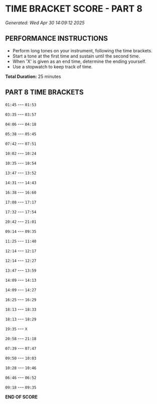 # TIME BRACKET SCORE - PART 8
*Generated: Wed Apr 30 14:09:12 2025*

## PERFORMANCE INSTRUCTIONS
- Perform long tones on your instrument, following the time brackets.
- Start a tone at the first time and sustain until the second time.
- When 'X' is given as an end time, determine the ending yourself.
- Use a stopwatch to keep track of time.

**Total Duration:** 25 minutes

## PART 8 TIME BRACKETS

`01:45` --- `01:53`

`03:35` --- `03:57`

`04:06` --- `04:18`

`05:38` --- `05:45`

`07:42` --- `07:51`

`10:02` --- `10:24`

`10:35` --- `10:54`

`13:47` --- `13:52`

`14:31` --- `14:43`

`16:38` --- `16:60`

`17:08` --- `17:17`

`17:32` --- `17:54`

`20:42` --- `21:01`

`09:14` --- `09:35`

`11:25` --- `11:40`

`12:14` --- `12:17`

`12:14` --- `12:27`

`13:47` --- `13:59`

`14:09` --- `14:13`

`14:09` --- `14:27`

`16:25` --- `16:29`

`18:13` --- `18:33`

`18:13` --- `18:29`

`19:35` --- `X`

`20:58` --- `21:18`

`07:39` --- `07:47`

`09:50` --- `10:03`

`10:28` --- `10:46`

`06:46` --- `06:52`

`09:18` --- `09:35`

**END OF SCORE**
